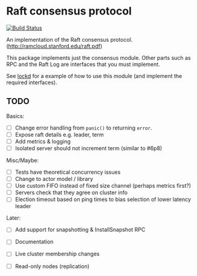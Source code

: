 # Raft consensus protocol

[![Build Status](https://travis-ci.org/divtxt/raft-consensus.svg?branch=master)](https://travis-ci.org/divtxt/raft-consensus)

An implementation of the Raft consensus protocol.
(<http://ramcloud.stanford.edu/raft.pdf>)

This package implements just the consensus module.
Other parts such as RPC and the Raft Log are interfaces that you must implement.

See [lockd](https://github.com/divtxt/lockd) for a example of how to use this module
(and implement the required interfaces).



## TODO


Basics:

- [ ] Change error handling from `panic()` to returning `error`.
- [ ] Expose raft details e.g. leader, term
- [ ] Add metrics & logging
- [ ] Isolated server should not increment term (similar to #6p8)

Misc/Maybe:

- [ ] Tests have theoretical concurrency issues
- [ ] Change to actor model / library
- [ ] Use custom FIFO instead of fixed size channel (perhaps metrics first?)
- [ ] Servers check that they agree on cluster info
- [ ] Election timeout based on ping times to bias selection of lower latency leader

Later:

- [ ] Add support for snapshotting & InstallSnapshot RPC
- [ ] Documentation
- [ ] Live cluster membership changes
- [ ] Read-only nodes (replication)

